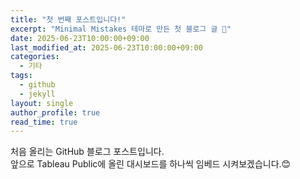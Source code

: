 ```yaml
---
title: "첫 번째 포스트입니다!"
excerpt: "Minimal Mistakes 테마로 만든 첫 블로그 글 🎉"
date: 2025-06-23T10:00:00+09:00
last_modified_at: 2025-06-23T10:00:00+09:00
categories:
  - 기타
tags:
  - github
  - jekyll
layout: single
author_profile: true
read_time: true
---
```


처음 올리는 GitHub 블로그 포스트입니다.  
앞으로 Tableau Public에 올린 대시보드를 하나씩 임베드 시켜보겠습니다.😊